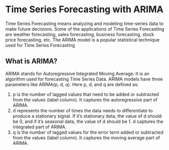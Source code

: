 # Time Series Forecasting with ARIMA

Time Series Forecasting means analyzing and modeling time-series data to make future decisions. Some of the applications of Time Series Forecasting are weather forecasting, sales forecasting, business forecasting, stock price forecasting, etc. The ARIMA model is a popular statistical technique used for Time Series Forecasting

## What is ARIMA?

ARIMA stands for Autoregressive Integrated Moving Average. It is an algorithm used for forecasting Time Series Data. ARIMA models have three parameters like ARIMA(p, d, q). Here p, d, and q are defined as:

1. p is the number of lagged values that need to be added or subtracted from the values (label column). It captures the autoregressive part of ARIMA.
2. d represents the number of times the data needs to differentiate to produce a stationary signal. If it’s stationary data, the value of d should be 0, and if it’s seasonal data, the value of d should be 1. d captures the integrated part of ARIMA.
3. q is the number of lagged values for the error term added or subtracted from the values (label column). It captures the moving average part of ARIMA.
